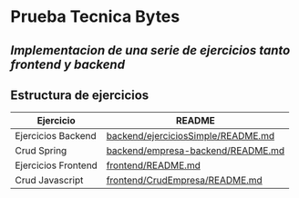 # Prueba Tecnica Bytes
## _Implementacion de una serie de ejercicios tanto frontend y backend_


## Estructura de ejercicios


| Ejercicio | README |
| ------ | ------ |
| Ejercicios Backend | [backend/ejerciciosSimple/README.md][PlDb] |
| Crud Spring | [backend/empresa-backend/README.md][PlGh] |
| Ejercicios Frontend | [frontend/README.md][PlGd] |
| Crud Javascript | [frontend/CrudEmpresa/README.md][PlOd] |



[//]: # (These are reference links used in the body of this note and get stripped out when the markdown processor does its job. There is no need to format nicely because it shouldn't be seen. Thanks SO - http://stackoverflow.com/questions/4823468/store-comments-in-markdown-syntax)


   [PlDb]: <https://github.com/EdgarJonathan123/Prueba-Bytes/tree/main/backend/ejerciciosSimple>
   [PlGh]: <https://github.com/EdgarJonathan123/Prueba-Bytes/tree/main/backend/empresa-backend>
   [PlGd]: <https://github.com/EdgarJonathan123/Prueba-Bytes/tree/main/frontend>
   [PlOd]: <https://github.com/EdgarJonathan123/Prueba-Bytes/tree/main/frontend/CrudEmpresa>
